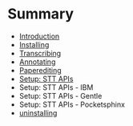# Summary

* [Introduction](README.md)
* [Installing](chapter1.md)
* [Transcribing](transcribing.md)
* [Annotating](annotating.md)
* [Paperediting](paperediting.md)
* [Setup: STT APIs](setup-stt-apis.md)
* Setup: STT APIs - IBM
* Setup: STT APIs - Gentle
* Setup: STT APIs - Pocketsphinx
* [uninstalling](uninstalling.md)


